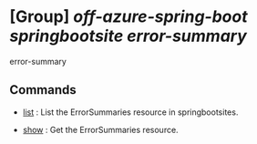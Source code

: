 # [Group] _off-azure-spring-boot springbootsite error-summary_

error-summary

## Commands

- [list](/Commands/off-azure-spring-boot/springbootsite/error-summary/_list.md)
: List the ErrorSummaries resource in springbootsites.

- [show](/Commands/off-azure-spring-boot/springbootsite/error-summary/_show.md)
: Get the ErrorSummaries resource.
